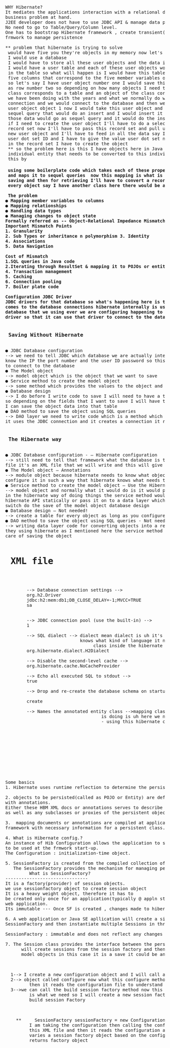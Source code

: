 <pre>
WHY Hibernate?
It mediates the applications interaction with a relational database, leaving the developer free to concentrate on the 
business problem at hand.
J2EE developer does not have to use JDBC API & manage data persistence at RDBMS level.
No need to go to Table/Query/Column level.
One has to bootstrap Hibernate framework , create transient(=not yet persistent) POJOs & then rely entirely on Hibernate 
frmwork to manage persistence

** problem that hibernate is trying to solve 
 would have five you they're objects in my memory now let's say I want to save these user data how would I do that 
 I would use a database
 I would have to store all these user objects and the data in those user objects into the database how would I do that 
 I would have a user table and each of these user objects would have data for a particular user and I would save them as rows
 in the table so what will happen is I would have this table like this I would call this the user table and I will have 
 five columns that correspond to the five member variables of this user class so each of this data has to be saved 
 so let's say I have user object number one I would save this as row number one in this table user object number to be saved 
 as row number two so depending on how many objects I need to save I would have so many rows in this table so a 
 class corresponds to a table and an object of the class corresponds to a row in the table so this is something that 
 we have been doing with the years and what we normally do when it comes to a java application as we normally use a JDBC
 connection and we would connect to the database and then we would take this user object let's say I want to persist 
 user object object 1 now I would take this user object and I would pull up all these fields and I would create a 
 sequel query that would do an insert and I would insert it into this database so depending on what the users information is
 those data would go as sequel query and it would do the insert the same way 
 if I need to create the user object I'll have to do a select on this table and once I do a select I would probably get a
 record set now I'll have to pass this record set and pull up all the individual data and I will have to create a
 new user object and I'll have to feed in all the data say I've got user ID one now when this new user ID or have to do a
 user dot set ID and I have to give the value user dot set name I'd have to give the name so depending on what I've gotten 
 in the record set I have to create the object 
 ** so the problem here is this I have objects here in Java but I do not have objects here in the database level this is a 
 individual entity that needs to be converted to this individual entity which is the true and the very normally converted 
 this by <H4> using some boilerplate code which takes each of these properties takes each of the values of the member variables
 and maps it to sequel queries </H> now this mapping is what is a pain I need to convert each object into a sequel query and for
 saving and then for retrieving I'll have to convert a record set into an object and I need to do this for each and 
 every object say I have another class here there would be another table and I will have to do the conversion every time

 The problem
● Mapping member variables to columns
● Mapping relationships
● Handling data types
● Managing changes to object state
Formally referred as -- Object-Relational Impedance Mismatch' (sometimes called the 'paradigm mismatch)
Important Mismatch Points
1. Granularity
2. Sub Types or inheritance n polymorphism 3. Identity
4. Associations
5. Data Navigation
   
Cost of Mismatch
1.SQL queries in Java code
2.Iterating through ResultSet & mapping it to POJOs or entities. 3.SQL Exception handling.
4. Transaction management
5. Caching
6. Connection pooling
7. Boiler plate code

Configuration JDBC Driver
JDBC drivers for that database so what's happening here is that while heaven it provides a layer of abstraction when it
comes to the database connections hibernate internally is using JDBC to connect to the database and depending on what 
database that we using ever we are configuring happening to connect to we will have to supply hibernate with that JDBC 
driver so that it can use that driver to connect to the database

<H3> Saving Without Hibernate </H3>
● JDBC Database configuration 
--> we need to tell JDBC which database we are actually interested in we need to give the you
know the IP the port number and the user ID password so this kind of configuration has to be done for the JDBC to allow it
to connect to the database
● The Model object 
--> model object which is the object that we want to save
● Service method to create the model object
--> some method which provides the values to the object and creates an object in 
● Database design
--> I do before I write code to save I will need to have a table in place in my database which which holds this user object 
so depending on the fields that I want to save I will have to create the tables and have the corresponding columns so that 
I can save the object data into that table
● DAO method to save the object using SQL queries
--> DAO layer we need to write code which is a method which takes this object and it generates the sequel queries it call 
it uses the JDBC connection and it creates a connection it runs the query and it inserts the data to the database

<H3> The Hibernate way </H3>
● JDBC Database configuration - – Hibernate configuration
--> still need to tell that framework what the database is this is done in hibernate by using the hibernate configuration
file it's an XML file that we will write and this will give information to hibernate as to what database it needs to connect
● The Model object – Annotations
--> module object because hibernate needs to know what object it needs to save and we will have a mortal object and we will 
configure it in such a way that hibernate knows what needs to be saved and how
● Service method to create the model object – Use the Hibernate API
--> model object and normally what it would do is it would pass the model object to a data layer which uses C JDBC instead
in the hibernate way of doing things the service method would pass the object to hibernate ap is the method would use
hibernate API statically or pass it on to a data layer which uses hibernate ap is so it's actually the hibernate API 
switch do the save of the model object database design 
● Database design – Not needed!
--> create a table for every object as long as you configure the model object the right way hibernate creates the tables itself
● DAO method to save the object using SQL queries - Not needed!
--> writing data layer code for converting objects into a relational model so this major step is actually not needed when
they using hibernate as I mentioned here the service method directly calls the hibernate api's and the hibernate api's take
care of saving the object 

<H1> XML file </H1> 
<hibernate-configuration>
    <session-factory>
        --> Database connection settings -->
        <property name="connection.driver_class">org.h2.Driver</property>
        <property name="connection.url">jdbc:h2:mem:db1;DB_CLOSE_DELAY=-1;MVCC=TRUE</property>
        <property name="connection.username">sa</property>
        <property name="connection.password"></property>
     
        --> JDBC connection pool (use the built-in) -->
        <property name="connection.pool_size">1</property>
        
        --> SQL dialect --> dialect mean dialect is uh it's a configuration that you specify here so that uh hibernate 
                            knows what kind of language it needs to use to talk to uh the database
                                 class inside the hibernate pkg
        <property name="dialect">org.hibernate.dialect.H2Dialect</property>
        
        --> Disable the second-level cache -->
        <property name="cache.provider_class">org.hibernate.cache.NoCacheProvider</property>
        
        --> Echo all executed SQL to stdout -->
        <property name="show_sql">true</property>
        
        --> Drop and re-create the database schema on startup --> create -->every time create db
                                                                  update --> if present not create db
        <property name="hbm2ddl.auto">create</property>
        
        --> Names the annotated entity class -->mapping class here it says names the annotated entity class so what this 
                                    is doing is uh here we need to list out all the model classes that we have configured
                                    - using this hibernate create table
                                                                         (give some Clues to hibernate as to how to
                                                                          persist this class and the way we do that the
                                                                          way we configure this is by using annotations
                                                                          here we can also configure this using XML 
        <mapping class="org.hibernate.tutorial.annotations.Event" />
        
    </session-factory>
</hibernate-configuration>

</hibernate-configuration>

Some basics
1. Hibernate uses runtime reflection to determine the persistent properties of a class.

2. objects to be persisted(called as POJO or Entity) are defined in a mapping document or marked
with annotations.
Either these HBM XML docs or annotations serves to describe the persistent fields and associations,
as well as any subclasses or proxies of the persistent object.

3.  mapping documents or annotations are compiled at application startup time and provide the
framework with necessary information for a persistent class.

4. What is Hibernate config.?
An instance of Hib Configuration allows the application to specify properties and mapping documents
to be used at the frmwork start-up.
The Configuration : initialization-time object.
         
5. SessionFactory is created from the compiled collection of mapping documents .
   The SessionFactory provides the mechanism for managing persistent classes, the Session interface.
         What is SessionFactory?
-------------------------------
It is a factory(provider) of session objects.
we use sessionfactory object to create session object
It is a heavy weight object, therefore it has to
be created only once for an application(typically @ appln start up time) -- typically one per DB per
web application.
Its immutable --- Once SF is created , changes made to hibernate.cfg.xml will not be auto reflected in SF

6. A web application or Java SE apllication will create a single Configuration, build a single instance of
SessionFactory and then instantiate multiple Sessions in threads servicing client requests.
         
SessionFactory : immutable and does not reflect any changes done later to the Configuration.
         
7. The Session class provides the interface between the persistent data store and the application.
      will create sessions from the session factory and then once you have a session you will use that session the save 
      model objects in this case it is a save it could be any other database operation



  1--> I create a new configuration object and I will call a method of this configuration
  2--> object called configure now what this configure method does is it takes the it takes this configuration file and 
         then it reads the configuration file to understand what is the database configuration that needs to be made 
  3-->we can call the build session factory method now this build session factory method returns a session factory so this 
         is what we need so I will create a new session factory object and I will assign this configuration configure dot 
         build session Factory



    **     SessionFactory sessionFactory = new Configuration ().configure() .buildSessionFactory()
         I am taking the configuration then calling the configure method of the configuration so that you know it goes to
         this XML file and then it reads the configuration and then I'm calling the build session factory so that it
         varies a session factory object based on the configuration that we have provided now the build session factory 
         returns factory object







         
        </pre>
 
